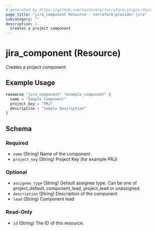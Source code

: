 ```yaml
---
# generated by https://github.com/hashicorp/terraform-plugin-docs
page_title: "jira_component Resource - terraform-provider-jira"
subcategory: ""
description: |-
  Creates a project component
---
```


# jira_component (Resource)

Creates a project component

## Example Usage

```terraform
resource "jira_component" "example_component" {
  name = "Sample Component"
  project_key = "PRJ"
  description = "Sample Description" 
}
```

<!-- schema generated by tfplugindocs -->
## Schema

### Required

- `name` (String) Name of the component
- `project_key` (String) Project Key (for example PRJ)

### Optional

- `assignee_type` (String) Default assignee type. Can be one of project_default, component_lead, project_lead or unassigned.
- `description` (String) Description of the component
- `lead` (String) Component lead

### Read-Only

- `id` (String) The ID of this resource.


